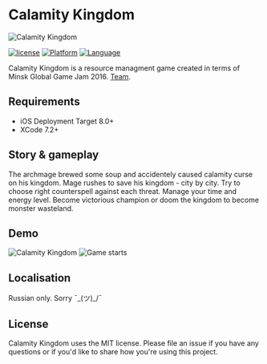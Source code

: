 # Calamity Kingdom

![Calamity Kingdom](https://cloud.githubusercontent.com/assets/16136204/24752473/9fec2312-1ad6-11e7-9ea5-690e86f70eb7.jpg)

[![license](https://img.shields.io/github/license/mashape/apistatus.svg)]()
[![Platform](https://img.shields.io/badge/platform-iOS-lightgrey.svg)]()
[![Language](https://img.shields.io/badge/language-objc-green.svg)]()

Calamity Kingdom is a resource managment game created in terms of Minsk Global Game Jam 2016. [Team](http://globalgamejam.org/2016/games/calamity-kingdom).

## Requirements

- iOS Deployment Target 8.0+
- XCode 7.2+

## Story & gameplay
The archmage brewed some soup and accidentely caused calamity curse on his kingdom. Mage rushes to save his kingdom - city by city. Try to choose right counterspell against each threat. Manage your time and energy level. Become victorious champion or doom the kingdom to become monster wasteland.

## Demo
![Calamity Kingdom](https://cloud.githubusercontent.com/assets/16136204/24752378/4a3a89cc-1ad6-11e7-850e-acb83cfef24d.gif)
![Game starts](https://cloud.githubusercontent.com/assets/16136204/24752472/9fec5738-1ad6-11e7-9784-8ff114b752fe.jpg)

## Localisation
Russian only. Sorry ¯\_(ツ)_/¯

## License

Calamity Kingdom uses the MIT license. Please file an issue if you have any questions or if you'd like to share how you're using this project.

